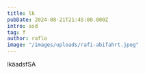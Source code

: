 ```yaml
---
title: lk
pubDate: 2024-08-21T21:45:00.000Z
intro: asd
tag: f
author: raflo
image: "/images/uploads/rafi-abifahrt.jpeg"
---
```

lkäadsfSA
